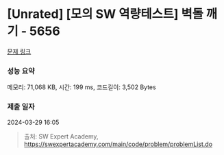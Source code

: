 # [Unrated] [모의 SW 역량테스트] 벽돌 깨기 - 5656 

[문제 링크](https://swexpertacademy.com/main/code/problem/problemDetail.do?contestProbId=AWXRQm6qfL0DFAUo) 

### 성능 요약

메모리: 71,068 KB, 시간: 199 ms, 코드길이: 3,502 Bytes

### 제출 일자

2024-03-29 16:05



> 출처: SW Expert Academy, https://swexpertacademy.com/main/code/problem/problemList.do